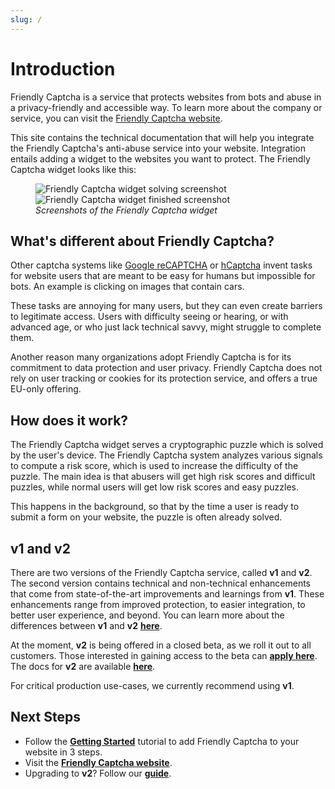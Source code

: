 ```yaml
---
slug: /
---
```


# Introduction

Friendly Captcha is a service that protects websites from bots and abuse in a privacy-friendly and accessible way. To learn more about the company or service, you can visit the [Friendly Captcha website](https://friendlycaptcha.com).

This site contains the technical documentation that will help you integrate the Friendly Captcha's anti-abuse service into your website. Integration entails adding a widget to the websites you want to protect. The Friendly Captcha widget looks like this:

<figure style={{ textAlign: 'center' }}>
    <img src="https://i.imgur.com/BNRdsxS.png" alt="Friendly Captcha widget solving screenshot" />
    <img src="https://i.imgur.com/HlMY7QM.png" alt="Friendly Captcha widget finished screenshot" />
    <figcaption><i>Screenshots of the Friendly Captcha widget</i></figcaption>
</figure>

## What's different about Friendly Captcha?

Other captcha systems like [Google reCAPTCHA](https://en.wikipedia.org/wiki/ReCAPTCHA) or [hCaptcha](https://hcaptcha.com) invent tasks for website users that are meant to be easy for humans but impossible for bots. An example is clicking on images that contain cars.

These tasks are annoying for many users, but they can even create barriers to legitimate access. Users with difficulty seeing or hearing, or with advanced age, or who just lack technical savvy, might struggle to complete them.

Another reason many organizations adopt Friendly Captcha is for its commitment to data protection and user privacy. Friendly Captcha does not rely on user tracking or cookies for its protection service, and offers a true EU-only offering.

## How does it work?

The Friendly Captcha widget serves a cryptographic puzzle which is solved by the user's device. The Friendly Captcha system analyzes various signals to compute a risk score, which is used to increase the difficulty of the puzzle. The main idea is that abusers will get high risk scores and difficult puzzles, while normal users will get low risk scores and easy puzzles.

This happens in the background, so that by the time a user is ready to submit a form on your website, the puzzle is often already solved.

## v1 and v2

There are two versions of the Friendly Captcha service, called **v1** and **v2**. The second version contains technical and non-technical enhancements that come from state-of-the-art improvements and learnings from **v1**. These enhancements range from improved protection, to easier integration, to better user experience, and beyond. You can learn more about the differences between **v1** and **v2** [**here**](/docs/v2/guides/upgrading-from-v1/why-upgrade).

At the moment, **v2** is being offered in a closed beta, as we roll it out to all customers. Those interested in gaining access to the beta can [**apply here**](/docs/v2/guides/upgrading-from-v1/why-upgrade#how-do-i-upgrade). The docs for **v2** are available [**here**](/docs/v2).

For critical production use-cases, we currently recommend using **v1**.

## Next Steps

- Follow the [**Getting Started**](./getting-started) tutorial to add Friendly Captcha to your website in 3 steps.
- Visit the [**Friendly Captcha website**](https://friendlycaptcha.com).
- Upgrading to **v2**? Follow our [**guide**](/docs/v2/guides/upgrading-from-v1/introduction).
